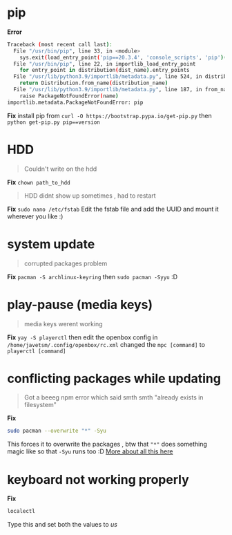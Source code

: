 # pip
**Error**
```bash
Traceback (most recent call last):
  File "/usr/bin/pip", line 33, in <module>
    sys.exit(load_entry_point('pip==20.3.4', 'console_scripts', 'pip')())
  File "/usr/bin/pip", line 22, in importlib_load_entry_point
    for entry_point in distribution(dist_name).entry_points
  File "/usr/lib/python3.9/importlib/metadata.py", line 524, in distribution
    return Distribution.from_name(distribution_name)
  File "/usr/lib/python3.9/importlib/metadata.py", line 187, in from_name
    raise PackageNotFoundError(name)
importlib.metadata.PackageNotFoundError: pip
```

**Fix**
install pip from `curl -O https://bootstrap.pypa.io/get-pip.py`  then
`python get-pip.py pip==version`

# HDD
> Couldn't write on the hdd

**Fix**
`chown path_to_hdd`

>HDD didnt show up sometimes , had to restart

**Fix**
`sudo nano /etc/fstab`
Edit the fstab file and add the UUID and mount it wherever you like :)

# system update
> corrupted packages problem 

**Fix**
`pacman -S archlinux-keyring`
then `sudo pacman -Syyu`
:D

# play-pause (media keys)
> media keys werent working

**Fix**
`yay -S playerctl`
then edit the openbox config in `/home/javetsm/.config/openbox/rc.xml`
changed the `mpc [command]` to `playerctl [command]`

# conflicting packages while updating 
> Got  a beeeg npm error which said smth smth "already exists in filesystem"

**Fix**
```bash
sudo pacman --overwrite "*" -Syu
```

This forces it to overwrite the packages , btw that `"*"` does something magic like so that `-Syu` runs too :D
[More about all this here](https://unix.stackexchange.com/questions/240252/pacman-exists-on-filesystem-error)

# keyboard not working properly
**Fix**
```bash
localectl
```
Type this and set both the values to *us*



